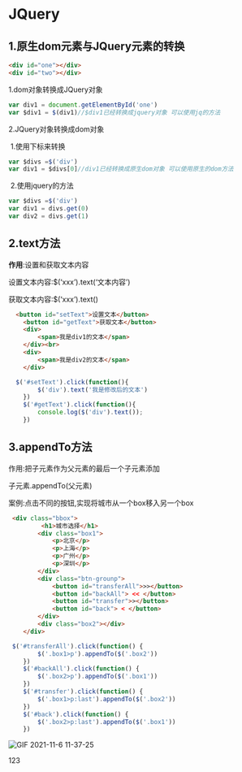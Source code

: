 # JQuery

## 1.原生dom元素与JQuery元素的转换

```html
<div id="one"></div>
<div id="two"></div>
```



1.dom对象转换成JQuery对象

```javascript
var div1 = document.getElementById('one')
var $div1 = $(div1)//$div1已经转换成jquery对象 可以使用jq的方法
```



2.JQuery对象转换成dom对象

​	1.使用下标来转换

```javascript
var $divs =$('div')
var div1 = $divs[0]//div1已经转换成原生dom对象 可以使用原生的dom方法
```

​	2.使用jquery的方法

```javascript
var $divs =$('div')
var div1 = divs.get(0)
var div2 = divs.get(1)
```



## 2.text方法

**作用**:设置和获取文本内容

设置文本内容:$(‘xxx’).text(‘文本内容’)

获取文本内容:$(‘xxx’).text()

```html
  <button id="setText">设置文本</button>
    <button id="getText">获取文本</button>
    <div>
        <span>我是div1的文本</span>
    </div><br>
    <div>
        <span>我是div2的文本</span>
    </div>
```

```javascript
  $('#setText').click(function(){
        $('div').text('我是修改后的文本')
    })
    $('#getText').click(function(){
        console.log($('div').text());
    })

```



## 3.appendTo方法

作用:把子元素作为父元素的最后一个子元素添加

子元素.appendTo(父元素)

案例:点击不同的按钮,实现将城市从一个box移入另一个box

```html
 <div class="bbox">
         <h1>城市选择</h1>
        <div class="box1">
            <p>北京</p>
            <p>上海</p>
            <p>广州</p>
            <p>深圳</p>
        </div>
        <div class="btn-grounp">
            <button id="transferAll">>></button>
            <button id="backAll"> << </button>
            <button id="transfer">></button>
            <button id="back"> < </button>
        </div>
        <div class="box2"></div> 
    </div>
```



```javascript
 $('#transferAll').click(function() {
        $('.box1>p').appendTo($('.box2'))
    })
    $('#backAll').click(function() {
        $('.box2>p').appendTo($('.box1'))
    })
    $('#transfer').click(function() {
        $('.box1>p:last').appendTo($('.box2'))
    })
    $('#back').click(function() {
        $('.box2>p:last').appendTo($('.box1'))
    })
```

![GIF 2021-11-6 11-37-25](http://image-yunsheng.test.upcdn.net/typora-cloud-img/raw/master/202203282116575.gif)

123
